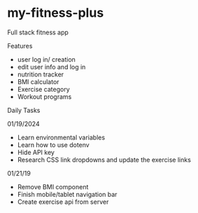 # my-fitness-plus
 Full stack fitness app

Features
- user log in/ creation
- edit user info and log in
- nutrition tracker
- BMI calculator
- Exercise category
- Workout programs

Daily Tasks

01/19/2024
- Learn environmental variables
- Learn how to use dotenv
- Hide API key
- Research CSS link dropdowns and update the exercise links

01/21/19
- Remove BMI component
- Finish mobile/tablet navigation bar
- Create exercise api from server